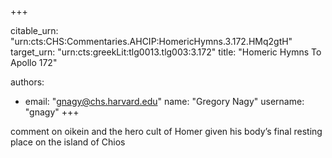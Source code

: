 +++


citable_urn: "urn:cts:CHS:Commentaries.AHCIP:HomericHymns.3.172.HMq2gtH"
target_urn: "urn:cts:greekLit:tlg0013.tlg003:3.172"
title: "Homeric Hymns To Apollo 172"

authors:
- email: "gnagy@chs.harvard.edu"
  name: "Gregory Nagy"
  username: "gnagy"
+++

<p>comment on oikein and the hero cult of Homer given his body’s final resting place on the island of Chios</p>